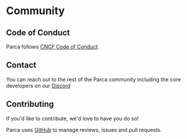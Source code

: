 # Community

## Code of Conduct

Parca follows [CNCF Code of Conduct](https://github.com/cncf/foundation/blob/master/code-of-conduct.md).

## Contact

You can reach out to the rest of the Parca community including the core developers on our [Discord](https://discord.com/invite/ZgUpYgpzXy)

## Contributing

If you'd like to contribute, we'd love to have you do so!

Parca uses [GitHub](https://github.com/parca-dev/) to manage reviews, issues and pull requests.
